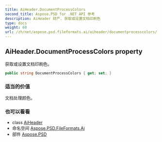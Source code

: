 ```yaml
---
title: AiHeader.DocumentProcessColors
second_title: Aspose.PSD for .NET API 参考
description: AiHeader 财产. 获取或设置文档印刷色
type: docs
weight: 60
url: /zh/net/aspose.psd.fileformats.ai/aiheader/documentprocesscolors/
---
```

## AiHeader.DocumentProcessColors property

获取或设置文档印刷色。

```csharp
public string DocumentProcessColors { get; set; }
```

### 适当的价值

文档处理颜色。

### 也可以看看

* class [AiHeader](../)
* 命名空间 [Aspose.PSD.FileFormats.Ai](../../aiheader/)
* 部件 [Aspose.PSD](../../../)


